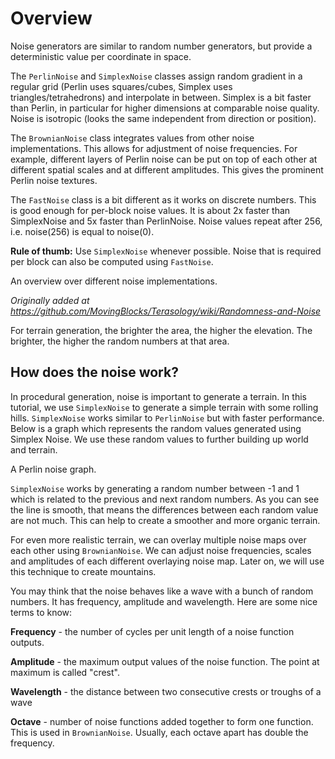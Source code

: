 # Overview

Noise generators are similar to random number generators, but provide a deterministic value per coordinate in space. 

The `PerlinNoise` and `SimplexNoise` classes assign random gradient in a regular grid (Perlin uses squares/cubes, Simplex uses triangles/tetrahedrons) and interpolate in between. Simplex is a bit faster than Perlin, in particular for higher dimensions at comparable noise quality. Noise is isotropic (looks the same independent from direction or position).

The `BrownianNoise` class integrates values from other noise implementations. This allows for adjustment of noise frequencies. For example, different layers of Perlin noise can be put on top of each other at different spatial scales and at different amplitudes. This gives the prominent Perlin noise textures.

The `FastNoise` class is a bit different as it works on discrete numbers. This is good enough for per-block noise values. It is about 2x faster than SimplexNoise and 5x faster than PerlinNoise. Noise values repeat after 256, i.e. noise(256) is equal to noise(0).

**Rule of thumb:** Use `SimplexNoise` whenever possible. Noise that is required per block can also be computed using `FastNoise`.

<fig src="/_media/img/noise-overview.png" alt="overview of noise implementations">An overview over different noise implementations.</fig>

*Originally added at https://github.com/MovingBlocks/Terasology/wiki/Randomness-and-Noise*

For terrain generation, the brighter the area, the higher the elevation. The brighter, the higher the random numbers at that area.

## How does the noise work?

In procedural generation, noise is important to generate a terrain. In this tutorial, we use `SimplexNoise` to generate a simple terrain with some rolling hills. `SimplexNoise` works similar to `PerlinNoise` but with faster performance. Below is a graph which represents the random values generated using Simplex Noise. We use these random values to further building up world and terrain.

<fig src="/_media/img/simplex-noise-graph.png" alt="Perlin Noise Graph">A Perlin noise graph.</fig>

`SimplexNoise` works by generating a random number between -1 and 1 which is related to the previous and next random numbers. As you can see the line is smooth, that means the differences between each random value are not much. This can help to create a smoother and more organic terrain.

For even more realistic terrain, we can overlay multiple noise maps over each other using `BrownianNoise`. We can adjust noise frequencies, scales and amplitudes of each different overlaying noise map. Later on, we will use this technique to create mountains.

You may think that the noise behaves like a wave with a bunch of random numbers. It has frequency, amplitude and wavelength. Here are some nice terms to know:

**Frequency** - the number of cycles per unit length of a noise function outputs.

**Amplitude** - the maximum output values of the noise function. The point at maximum is called "crest".

**Wavelength** - the distance between two consecutive crests or troughs of a wave

**Octave** - number of noise functions added together to form one function. This is used in `BrownianNoise`. Usually, each octave apart has double the frequency.
